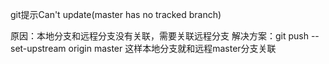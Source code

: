 git提示Can't update(master has no tracked branch)

原因：本地分支和远程分支没有关联，需要关联远程分支
解决方案：git push --set-upstream origin master
这样本地分支就和远程master分支关联
